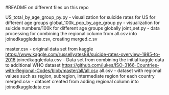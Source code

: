 #README on different files on this repo

US_total_by_age_group_py.py - visualization for suicide rates for US for different age groups
global_100k_pop_by_age_group.py - visualization for suicide numbers/100k for different age groups globally
joint_set.py - data processing for combining the regional column from all.csv into joinedkaggledata.csv, creating merged.c.sv

master.csv - original data set from kaggle
https://www.kaggle.com/russellyates88/suicide-rates-overview-1985-to-2016
joinedkaggledata.csv - Data set from combining the initial kaggle data to additional WHO dataset
https://github.com/lukes/ISO-3166-Countries-with-Regional-Codes/blob/master/all/all.csv
all.csv - dataset with regional values such as region, subregion, intermediate region for each country
merged.csv - dataset created from adding regional column into joinedkaggledata.csv


